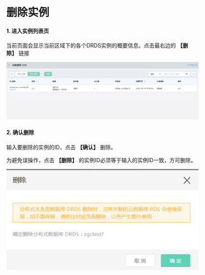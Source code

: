 # 删除实例

#### 1. 进入实例列表页
当前页面会显示当前区域下的各个DRDS实例的概要信息。点击最右边的 **【删除】** 链接

![实例列表](../../../../../image/JCHDB/instance_list.png)

#### 2. 确认删除

输入要删除的实例的ID，点击 **【确认】** 删除。 

为避免误操作，点击 **【删除】** 的实例ID必须等于输入的实例ID一致，方可删除。

![确认删除](../../../../../image/DRDS/delete-instance.png)
